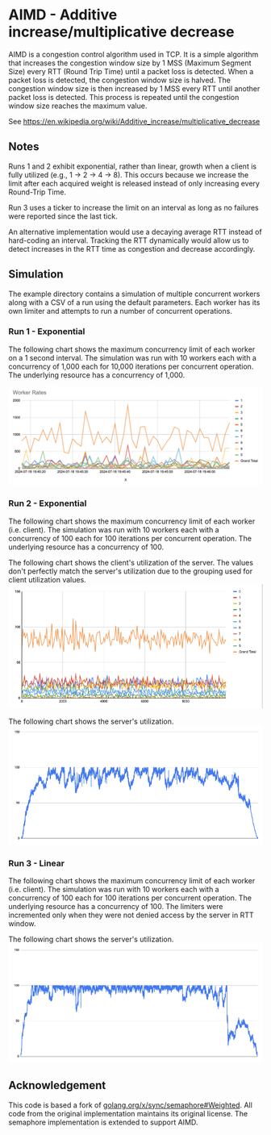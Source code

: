 # AIMD - Additive increase/multiplicative decrease
AIMD is a congestion control algorithm used in TCP.
It is a simple algorithm that increases the congestion window size by 1 MSS (Maximum Segment Size) every RTT (Round Trip Time) until a packet loss is detected.
When a packet loss is detected, the congestion window size is halved.
The congestion window size is then increased by 1 MSS every RTT until another packet loss is detected.
This process is repeated until the congestion window size reaches the maximum value.

See https://en.wikipedia.org/wiki/Additive_increase/multiplicative_decrease

## Notes
Runs 1 and 2 exhibit exponential, rather than linear, growth when a client is fully utilized (e.g., 1 -> 2 -> 4 -> 8). This occurs because we increase the limit after each acquired weight is released instead of only increasing every Round-Trip Time.

Run 3 uses a ticker to increase the limit on an interval as long as no failures were reported since the last tick.

An alternative implementation would use a decaying average RTT instead of hard-coding an interval. Tracking the RTT dynamically would allow us to detect increases in the RTT time as congestion and decrease accordingly.

## Simulation
The example directory contains a simulation of multiple concurrent workers along with a CSV of a run using the default parameters.
Each worker has its own limiter and attempts to run a number of concurrent operations.

### Run 1 - Exponential
The following chart shows the maximum concurrency limit of each worker on a 1 second interval.
The simulation was run with 10 workers each with a concurrency of 1,000 each for 10,000 iterations per concurrent operation.
The underlying resource has a concurrency of 1,000.

![Chart of worker concurrency limits](example/chart.png)

### Run 2 - Exponential
The following chart shows the maximum concurrency limit of each worker (i.e. client).
The simulation was run with 10 workers each with a concurrency of 100 each for 100 iterations per concurrent operation.
The underlying resource has a concurrency of 100.

The following chart shows the client's utilization of the server.
The values don't perfectly match the server's utilization due to the grouping used for client utilization values.
![Chart of worker concurrency limits](example/client.png)

The following chart shows the server's utilization.
![Chart of server utilization](example/server.png)

### Run 3 - Linear
The following chart shows the maximum concurrency limit of each worker (i.e. client).
The simulation was run with 10 workers each with a concurrency of 100 each for 100 iterations per concurrent operation.
The underlying resource has a concurrency of 100.
The limiters were incremented only when they were not denied access by the server in RTT window.

The following chart shows the server's utilization.
![Chart of server utilization](example/server-linear.png)

## Acknowledgement
This code is based a fork of [golang.org/x/sync/semaphore#Weighted](https://pkg.go.dev/golang.org/x/sync@v0.7.0/semaphore#Weighted).
All code from the original implementation maintains its original license.
The semaphore implementation is extended to support AIMD.
